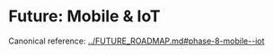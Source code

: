 # Future: Mobile & IoT

Canonical reference: [../FUTURE_ROADMAP.md#phase-8-mobile--iot](../FUTURE_ROADMAP.md#phase-8-mobile--iot)
